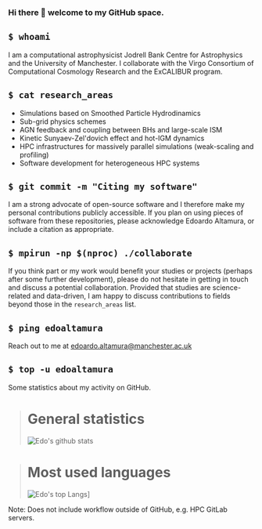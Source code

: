 ### Hi there 👋 welcome to my GitHub space. 

## `$ whoami`
I am a computational astrophysicist Jodrell Bank Centre for Astrophysics and the University of Manchester. I collaborate with the Virgo Consortium of Computational Cosmology Research and the ExCALIBUR program.

## `$ cat research_areas`
- Simulations based on Smoothed Particle Hydrodinamics
- Sub-grid physics schemes
- AGN feedback and coupling between BHs and large-scale ISM
- Kinetic Sunyaev-Zel'dovich effect and hot-IGM dynamics
- HPC infrastructures for massively parallel simulations (weak-scaling and profiling)
- Software development for heterogeneous HPC systems

## `$ git commit -m "Citing my software"`
I am a strong advocate of open-source software and I therefore make my personal contributions publicly accessible. If you plan on using pieces of software from these repositories, please acknowledge Edoardo Altamura, or include a citation as appropriate.

## `$ mpirun -np $(nproc) ./collaborate`
If you think part or my work would benefit your studies or projects (perhaps after some further development), please do not hesitate in getting in touch and discuss a potential collaboration. Provided that studies are science-related and data-driven, I am happy to discuss contributions to fields beyond those in the `research_areas` list.

## `$ ping edoaltamura`
Reach out to me at <edoardo.altamura@manchester.ac.uk>

## `$ top -u edoaltamura`
Some statistics about my activity on GitHub.
> # General statistics
> ![Edo's github stats](https://github-readme-stats.vercel.app/api?username=edoaltamura)

> # Most used languages
> ![Edo's top Langs](https://github-readme-stats.vercel.app/api/top-langs/?username=edoaltamura&layout=compact)]

Note: Does not include workflow outside of GitHub, e.g. HPC GitLab servers.

<!--
**edoaltamura/edoaltamura** is a ✨ _special_ ✨ repository because its `README.md` (this file) appears on your GitHub profile.

Here are some ideas to get you started:

- 🔭 I’m currently working on ...
- 🌱 I’m currently learning ...
- 👯 I’m looking to collaborate on ...
- 🤔 I’m looking for help with ...
- 💬 Ask me about ...
- 📫 How to reach me: ...
- 😄 Pronouns: ...
- ⚡ Fun fact: ...
-->
